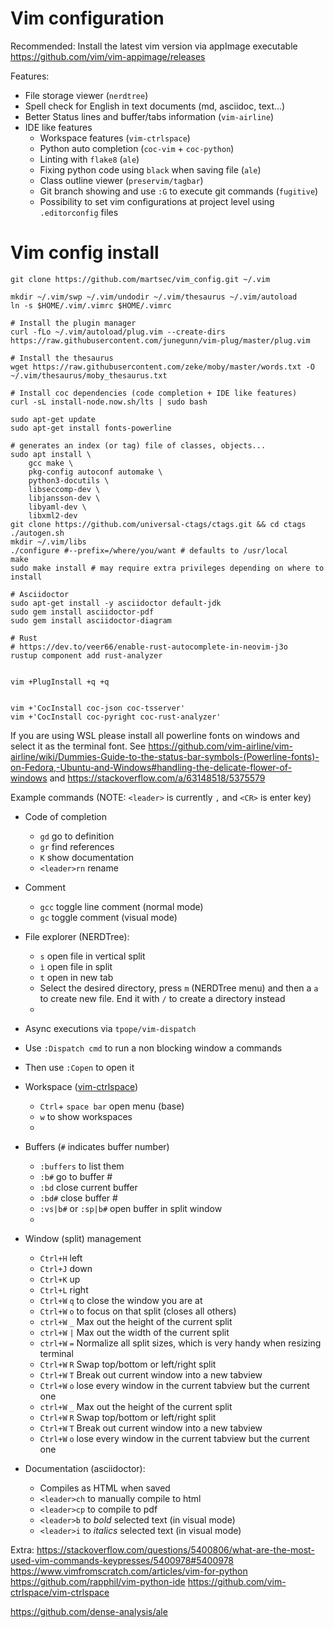 # Vim configuration

Recommended: Install the latest vim version via appImage executable
https://github.com/vim/vim-appimage/releases

Features:
* File storage viewer (`nerdtree`)
* Spell check for English in text documents (md, asciidoc, text...)
* Better Status lines and buffer/tabs information (`vim-airline`)
* IDE like features
  * Workspace features (`vim-ctrlspace`)
  * Python auto completion (`coc-vim` + `coc-python`) 
  * Linting with `flake8` (`ale`)
  * Fixing python code using `black` when saving file (`ale`)
  * Class outline viewer (`preservim/tagbar`)
  * Git branch showing and use `:G` to execute git commands (`fugitive`)
  * Possibility to set vim configurations at project level using `.editorconfig` files

# Vim config install

```
git clone https://github.com/martsec/vim_config.git ~/.vim

mkdir ~/.vim/swp ~/.vim/undodir ~/.vim/thesaurus ~/.vim/autoload
ln -s $HOME/.vim/.vimrc $HOME/.vimrc

# Install the plugin manager
curl -fLo ~/.vim/autoload/plug.vim --create-dirs https://raw.githubusercontent.com/junegunn/vim-plug/master/plug.vim

# Install the thesaurus 
wget https://raw.githubusercontent.com/zeke/moby/master/words.txt -O ~/.vim/thesaurus/moby_thesaurus.txt

# Install coc dependencies (code completion + IDE like features)
curl -sL install-node.now.sh/lts | sudo bash

sudo apt-get update
sudo apt-get install fonts-powerline

# generates an index (or tag) file of classes, objects...
sudo apt install \
    gcc make \
    pkg-config autoconf automake \
    python3-docutils \
    libseccomp-dev \
    libjansson-dev \
    libyaml-dev \
    libxml2-dev
git clone https://github.com/universal-ctags/ctags.git && cd ctags
./autogen.sh
mkdir ~/.vim/libs
./configure #--prefix=/where/you/want # defaults to /usr/local
make
sudo make install # may require extra privileges depending on where to install

# Asciidoctor
sudo apt-get install -y asciidoctor default-jdk
sudo gem install asciidoctor-pdf
sudo gem install asciidoctor-diagram

# Rust
# https://dev.to/veer66/enable-rust-autocomplete-in-neovim-j3o
rustup component add rust-analyzer


vim +PlugInstall +q +q


vim +'CocInstall coc-json coc-tsserver'
vim +'CocInstall coc-pyright coc-rust-analyzer'
```


If you are using WSL please install all powerline fonts on windows and select it as the terminal font. See https://github.com/vim-airline/vim-airline/wiki/Dummies-Guide-to-the-status-bar-symbols-(Powerline-fonts)-on-Fedora,-Ubuntu-and-Windows#handling-the-delicate-flower-of-windows and https://stackoverflow.com/a/63148518/5375579

Example commands (NOTE: `<leader>` is currently `,` and `<CR>` is enter key)

* Code of completion
  * `gd` go to definition
  * `gr` find references
  * `K` show documentation
  * `<leader>rn` rename
* Comment
  * `gcc` toggle line comment (normal mode)
  * `gc` toggle comment (visual mode)
* File explorer (NERDTree):
  * `s` open file in vertical split
  * `ì` open file in split
  * `t` open in new tab
  * Select the desired directory, press `m` (NERDTree menu) and then a `a` to create new file. End it with `/` to create a directory instead
  * 
* Async executions via `tpope/vim-dispatch`
* Use `:Dispatch cmd` to run a non blocking window a commands
* Then use `:Copen` to open it

* Workspace ([vim-ctrlspace](https://awesomeopensource.com/project/yehuohan/vim-ctrlspace))
  * `Ctrl`+ `space bar` open menu (base)
  * `w` to show workspaces
  *

* Buffers (`#` indicates buffer number)
  * `:buffers` to list them
  * `:b#` go to buffer #
  * `:bd` close current buffer
  * `:bd#` close buffer #
  * `:vs|b#` or `:sp|b#` open buffer in split window
  *

* Window (split) management 
  * `Ctrl+H` left
  * `Ctrl+J` down
  * `Ctrl+K` up
  * `Ctrl+L` right
  * `Ctrl+W` `q` to close the window you are at
  * `Ctrl+W` `o` to focus on that split (closes all others)
  * `ctrl+W` `_` Max out the height of the current split
  * `ctrl+W` `|` Max out the width of the current split
  * `ctrl+W` `=` Normalize all split sizes, which is very handy when resizing terminal
  * `Ctrl+W` `R` Swap top/bottom or left/right split
  * `Ctrl+W` `T` Break out current window into a new tabview
  * `Ctrl+W` `o` lose every window in the current tabview but the current one  
  * `ctrl+W` `_` Max out the height of the current split
  * `Ctrl+W` `R` Swap top/bottom or left/right split
  * `Ctrl+W` `T` Break out current window into a new tabview
  * `Ctrl+W` `o` lose every window in the current tabview but the current one

* Documentation (asciidoctor):
  * Compiles as HTML when saved
  * `<leader>ch` to  manually compile to html
  * `<leader>cp` to compile to pdf
  * `<leader>b` to *bold* selected text (in visual mode)
  * `<leader>i` to _italics_ selected text (in visual mode)


Extra:
https://stackoverflow.com/questions/5400806/what-are-the-most-used-vim-commands-keypresses/5400978#5400978
https://www.vimfromscratch.com/articles/vim-for-python
https://github.com/rapphil/vim-python-ide
https://github.com/vim-ctrlspace/vim-ctrlspace


https://github.com/dense-analysis/ale

